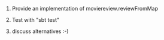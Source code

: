 1) Provide an implementation of moviereview.reviewFromMap

2) Test with "sbt test"

3) discuss alternatives :-)
